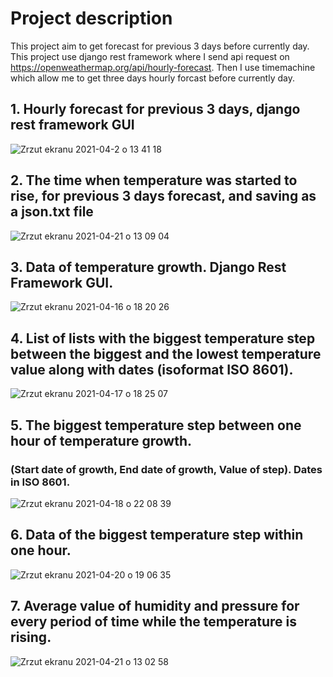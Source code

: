 
# Project description

This project aim to get forecast for previous 3 days before currently day. This project use django rest framework where I send api request on 
https://openweathermap.org/api/hourly-forecast. Then I use timemachine which allow me to get three days hourly forcast before currently day.

## 1. Hourly forecast for previous 3 days, django rest framework GUI

![Zrzut ekranu 2021-04-2 o 13 41 18](https://user-images.githubusercontent.com/56914063/113413139-3954f000-93ba-11eb-9120-de1e23020a65.png)

## 2. The time when temperature was started to rise, for previous 3 days forecast, and saving as a json.txt file

![Zrzut ekranu 2021-04-21 o 13 09 04](https://user-images.githubusercontent.com/56914063/115544358-c77a1300-a2a2-11eb-8d48-21eb1e31d96a.png)

## 3. Data of temperature growth. Django Rest Framework GUI.

![Zrzut ekranu 2021-04-16 o 18 20 26](https://user-images.githubusercontent.com/56914063/115054896-13af0700-9ee1-11eb-9050-deba70e67702.png)

## 4. List of lists with the biggest temperature step between the biggest and the lowest temperature value along with dates (isoformat ISO 8601).

![Zrzut ekranu 2021-04-17 o 18 25 07](https://user-images.githubusercontent.com/56914063/115120022-7cfb4c80-9fab-11eb-9934-98d8dd55c8fc.png)

## 5. The biggest temperature step between one hour of temperature growth.

### (Start date of growth, End date of growth, Value of step). Dates in ISO 8601.

![Zrzut ekranu 2021-04-18 o 22 08 39](https://user-images.githubusercontent.com/56914063/115159459-79db8b80-a093-11eb-9d2e-386f9bb6e94e.png)

## 6. Data of the biggest temperature step within one hour.

![Zrzut ekranu 2021-04-20 o 19 06 35](https://user-images.githubusercontent.com/56914063/115436694-900c5780-a20b-11eb-953d-382993885464.png)

## 7. Average value of humidity and pressure for every period of time while the temperature is rising.

![Zrzut ekranu 2021-04-21 o 13 02 58](https://user-images.githubusercontent.com/56914063/115543767-0bb8e380-a2a2-11eb-87b6-6eda88b8de81.png)










